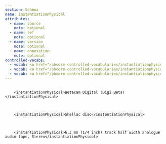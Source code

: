 ```yaml
---
section: Schema
name: instantiationPhysical
attributes:
  - name: source
    note: optional
  - name: ref
    note: optional
  - name: version
    note: optional
  - name: annotation
    note: optional
controlled-vocabs:
  - vocab: <a href="/pbcore-controlled-vocabularies/instantiationphysical-video-vocabulary/">PBCore's instantiationPhysical (Video)</a>
  - vocab: <a href="/pbcore-controlled-vocabularies/instantiationphysical-film-vocabulary/">PBCore's instantiationPhysical (Film)</a>
  - vocab: <a href="/pbcore-controlled-vocabularies/instantiationphysical-audio-vocabulary/">PBCore's instantiationPhysical (Audio)</a>
---
```


<pre>
  <code>
    &lt;instantiationPhysical&gt;Betacam Digital (Digi Beta)&lt;/instantiationPhysical&gt;
  </code>
</pre>

<pre>
  <code>
    &lt;instantiationPhysical&gt;Shellac disc&lt;/instantiationPhysical&gt;
  </code>
</pre>

<pre>
  <code>
    &lt;instantiationPhysical&gt;6.3 mm (1/4 inch) track half width analogue audio tape, Stereo&lt;/instantiationPhysical&gt;
  </code>
</pre>
